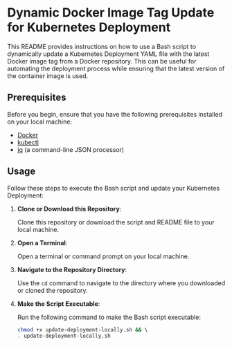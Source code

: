 # Dynamic Docker Image Tag Update for Kubernetes Deployment

This README provides instructions on how to use a Bash script to dynamically update a Kubernetes Deployment YAML file with the latest Docker image tag from a Docker repository. This can be useful for automating the deployment process while ensuring that the latest version of the container image is used.

## Prerequisites

Before you begin, ensure that you have the following prerequisites installed on your local machine:

- [Docker](https://docs.docker.com/get-docker/)
- [kubectl](https://kubernetes.io/docs/tasks/tools/install-kubectl/)
- [jq](https://stedolan.github.io/jq/download/) (a command-line JSON processor)

## Usage

Follow these steps to execute the Bash script and update your Kubernetes Deployment:

1. **Clone or Download this Repository**:

   Clone this repository or download the script and README file to your local machine.

2. **Open a Terminal**:

   Open a terminal or command prompt on your local machine.

3. **Navigate to the Repository Directory**:

   Use the `cd` command to navigate to the directory where you downloaded or cloned the repository.

4. **Make the Script Executable**:

   Run the following command to make the Bash script executable:

   ```bash
   chmod +x update-deployment-locally.sh && \ 
   . update-deployment-locally.sh
